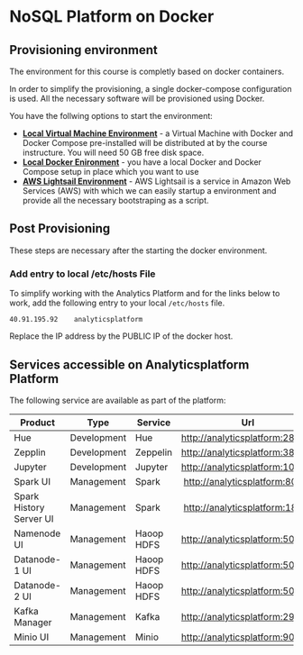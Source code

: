 # NoSQL Platform on Docker

## Provisioning environment
The environment for this course is completly based on docker containers. 

In order to simplify the provisioning, a single docker-compose configuration is used. All the necessary software will be provisioned using Docker. 

You have the follwing options to start the environment:

 * [**Local Virtual Machine Environment**](./LocalVirtualMachine.md) - a Virtual Machine with Docker and Docker Compose pre-installed will be distributed at by the course instructure. You will need 50 GB free disk space.
 * [**Local Docker Enironment**](./LocalDocker.md) - you have a local Docker and Docker Compose setup in place which you want to use
 * [**AWS Lightsail Environment**](./Lightsail.md) - AWS Lightsail is a service in Amazon Web Services (AWS) with which we can easily startup a environment and provide all the necessary bootstraping as a script.


## Post Provisioning

These steps are necessary after the starting the docker environment. 

### Add entry to local /etc/hosts File
To simplify working with the Analytics Platform and for the links below to work, add the following entry to your local `/etc/hosts` file. 

```
40.91.195.92	analyticsplatform
```

Replace the IP address by the PUBLIC IP of the docker host. 

## Services accessible on Analyticsplatform Platform
The following service are available as part of the platform:

Product | Type | Service | Url
------|------| --------| ----
Hue | Development | Hue | <http://analyticsplatform:28888>
Zepplin | Development | Zeppelin | <http://analyticsplatform:38081>
Jupyter | Development | Jupyter | <http://analyticsplatform:10000>
Spark UI | Management  | Spark | <http://analyticsplatform:8080>
Spark History Server UI | Management | Spark | <http://analyticsplatform:18080>
Namenode UI | Management  | Haoop HDFS | <http://analyticsplatform:50070>
Datanode-1 UI | Management  | Haoop HDFS | <http://analyticsplatform:50075>
Datanode-2 UI | Management  | Haoop HDFS | <http://analyticsplatform:50076>
Kafka Manager | Management | Kafka | <http://analyticsplatform:29000>
Minio UI | Management | Minio | <http://analyticsplatform:9000>

